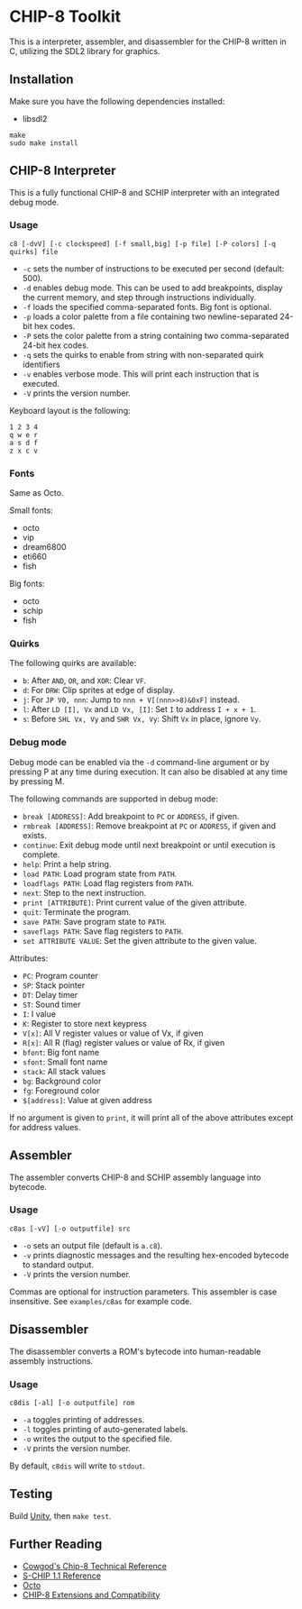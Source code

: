 # CHIP-8 Toolkit

This is a interpreter, assembler, and disassembler for the CHIP-8 written in C,
utilizing the SDL2 library for graphics.

## Installation

Make sure you have the following dependencies installed:

* libsdl2

```
make
sudo make install
```

## CHIP-8 Interpreter

This is a fully functional CHIP-8 and SCHIP interpreter with an
integrated debug mode.

### Usage

```
c8 [-dvV] [-c clockspeed] [-f small,big] [-p file] [-P colors] [-q quirks] file
```

* `-c` sets the number of instructions to be executed per second (default: 500).
* `-d` enables debug mode. This can be used to add breakpoints, display the
  current memory, and step through instructions individually.
* `-f` loads the specified comma-separated fonts. Big font is optional.
* `-p` loads a color palette from a file containing two newline-separated 24-bit hex codes.
* `-P` sets the color palette from a string containing two comma-separated 24-bit hex codes.
* `-q` sets the quirks to enable from string with non-separated quirk identifiers
* `-v` enables verbose mode. This will print each instruction that is executed.
* `-V` prints the version number.

Keyboard layout is the following:

```
1 2 3 4
q w e r
a s d f
z x c v
```

### Fonts

Same as Octo.

Small fonts:

* octo
* vip
* dream6800
* eti660
* fish

Big fonts:

* octo
* schip
* fish

### Quirks

The following quirks are available:

* `b`: After `AND`, `OR`, and `XOR`: Clear `VF`.
* `d`: For `DRW`: Clip sprites at edge of display.
* `j`: For `JP V0, nnn`: Jump to `nnn + V[(nnn>>8)&0xF]` instead.
* `l`: After `LD [I], Vx` and `LD Vx, [I]`: Set `I` to address
  `I + x + 1`.
* `s`: Before `SHL Vx, Vy` and `SHR Vx, Vy`: Shift `Vx` in place, ignore `Vy`.

### Debug mode

Debug mode can be enabled via the `-d` command-line argument or by pressing P at
any time during execution. It can also be disabled at any time by pressing M.

The following commands are supported in debug mode:

* `break [ADDRESS]`: Add breakpoint to `PC` or `ADDRESS`, if given.
* `rmbreak [ADDRESS]`: Remove breakpoint at `PC` or `ADDRESS`, if given and
  exists.
* `continue`: Exit debug mode until next breakpoint or until execution is
  complete.
* `help`: Print a help string.
* `load PATH`: Load program state from `PATH`.
* `loadflags PATH`: Load flag registers from `PATH`.
* `next`: Step to the next instruction.
* `print [ATTRIBUTE]`: Print current value of the given attribute.
* `quit`: Terminate the program.
* `save PATH`: Save program state to `PATH`.
* `saveflags PATH`: Save flag registers to `PATH`.
* `set ATTRIBUTE VALUE`: Set the given attribute to the given value.

Attributes:

* `PC`: Program counter
* `SP`: Stack pointer
* `DT`: Delay timer
* `ST`: Sound timer
* `I`:  I value
* `K`:  Register to store next keypress
* `V[x]`:  All V register values or value of Vx, if given
* `R[x]`:  All R (flag) register values or value of Rx, if given
* `bfont`: Big font name
* `sfont`: Small font name
* `stack`: All stack values
* `bg`: Background color
* `fg`: Foreground color
* `$[address]`: Value at given address

If no argument is given to `print`, it will print all of the above attributes
except for address values.

## Assembler

The assembler converts CHIP-8 and SCHIP assembly language into bytecode.

### Usage

```
c8as [-vV] [-o outputfile] src
```

* `-o` sets an output file (default is `a.c8`).
* `-v` prints diagnostic messages and the resulting hex-encoded bytecode to standard output.
* `-V` prints the version number.

Commas are optional for instruction parameters. This assembler is case
insensitive. See `examples/c8as` for example code.

## Disassembler

The disassembler converts a ROM's bytecode into human-readable assembly
instructions.

### Usage

```
c8dis [-al] [-o outputfile] rom
```

* `-a` toggles printing of addresses.
* `-l` toggles printing of auto-generated labels.
* `-o` writes the output to the specified file.
* `-V` prints the version number.

By default, `c8dis` will write to `stdout`.

## Testing

Build [Unity](https://github.com/ThrowTheSwitch/Unity), then `make test`.


## Further Reading

* [Cowgod's Chip-8 Technical Reference](http://devernay.free.fr/hacks/chip8/C8TECH10.HTM)
* [S-CHIP 1.1 Reference](http://devernay.free.fr/hacks/chip8/schip.txt)
* [Octo](https://github.com/JohnEarnest/Octo)
* [CHIP-8 Extensions and Compatibility](https://chip-8.github.io/extensions/)
